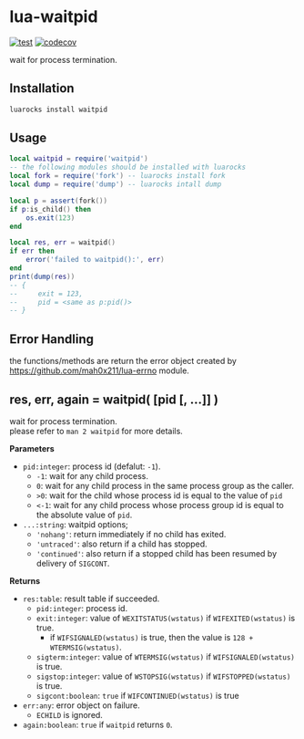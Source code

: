 # lua-waitpid

[![test](https://github.com/mah0x211/lua-waitpid/actions/workflows/test.yml/badge.svg)](https://github.com/mah0x211/lua-waitpid/actions/workflows/test.yml)
[![codecov](https://codecov.io/gh/mah0x211/lua-waitpid/branch/master/graph/badge.svg)](https://codecov.io/gh/mah0x211/lua-waitpid)

wait for process termination.

## Installation

```sh
luarocks install waitpid
```


## Usage

```lua
local waitpid = require('waitpid')
-- the following modules should be installed with luarocks
local fork = require('fork') -- luarocks install fork
local dump = require('dump') -- luarocks intall dump

local p = assert(fork())
if p:is_child() then
    os.exit(123)
end

local res, err = waitpid()
if err then
    error('failed to waitpid():', err)
end
print(dump(res))
-- {
--     exit = 123,
--     pid = <same as p:pid()>
-- }
```

## Error Handling

the functions/methods are return the error object created by https://github.com/mah0x211/lua-errno module.


## res, err, again = waitpid( [pid [, ...]] )

wait for process termination.  
please refer to `man 2 waitpid` for more details.

**Parameters**

- `pid:integer`: process id (defalut: `-1`).
    - `-1`: wait for any child process.
    - `0`: wait for any child process in the same process group as the caller.
    - `>0`: wait for the child whose process id is equal to the value of `pid`
    - `<-1`: wait for any child process whose process group id is equal to the absolute value of `pid`.
- `...:string`: waitpid options;  
    - `'nohang'`: return immediately if no child has exited.
    - `'untraced'`: also return if a child has stopped.
    - `'continued'`: also return if a stopped child has been resumed by delivery of `SIGCONT`.

**Returns**

- `res:table`: result table if succeeded.
    - `pid:integer`: process id.
    - `exit:integer`: value of `WEXITSTATUS(wstatus)` if `WIFEXITED(wstatus)` is true.
        - if `WIFSIGNALED(wstatus)` is true, then the value is `128 + WTERMSIG(wstatus)`.
    - `sigterm:integer`: value of `WTERMSIG(wstatus)` if `WIFSIGNALED(wstatus)` is true.
    - `sigstop:integer`: value of `WSTOPSIG(wstatus)` if `WIFSTOPPED(wstatus)` is true.
    - `sigcont:boolean`: `true` if `WIFCONTINUED(wstatus)` is true
- `err:any`: error object on failure.
    - `ECHILD` is ignored.
- `again:boolean`: `true` if `waitpid` returns `0`.
